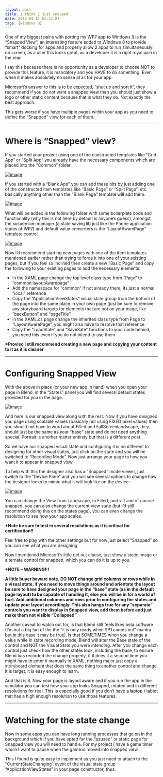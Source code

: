 ```yaml
---
layout: post
title: I think I just snapped
date: 2012-09-11 09:32:07
tags: [windows 8]
---
```


One of my biggest pains with porting my WP7 app to Windows 8 is the “Snapped View”, an interesting feature added to Windows 8 to provide “smart” docking for apps and properly allow 2 apps to run simultaneously on screen, as a user this looks great, as a developer it is a right royal pain in the rear.

I say this because there is no opportunity as a developer to choose NOT to provide this feature, it is mandatory and you HAVE to do something.  Even when it makes absolutely no sense at all for your app.

Microsoft’s answer to this is to be expected, “shut up and sort it”, they recommend if you do not want a snapped view then you should just show a logo or other static content because that is what they do.  Not exactly the best approach.

This gets worse if you have multiple pages within your app as you need to define the “Snapped” view for each of them.

* * *

# Where is “Snapped” view?

If you started your project using one of the constructed templates like “Grid App” or “Split App” you already have the necessary components which are placed into the “Common” folder.

[![image](/assets/img/wordpress/2012/09/image.png "image")](/assets/img/wordpress/2012/09/image.png)

If you started with a “Blank App” you can add these bits by just adding one of the constructed item templates like “Basic Page” or “Split Page”, etc. basically anything other than the “Blank Page” template will add them.

[![image](/assets/img/wordpress/2012/09/image1.png "image")](/assets/img/wordpress/2012/09/image1.png)

What will be added is the following folder with some boilerplate code and functionality (why this is not here by default is anyone’s guess), amongst the suspension manager (a state saving lib just like the Phone application states of WP7) and default value converters is the “LayoutAwarePage” template control.

[![image](/assets/img/wordpress/2012/09/image2.png "image")](/assets/img/wordpress/2012/09/image2.png)

Now I’d recommend starting new pages with one of the item templates mentioned earlier rather than trying to force it into one of your existing pages, but if you feel so inclined then create a new “Basic Page” and copy the following to your existing pages to add the necessary elements:

- In the XAML page change the top level class type from “Page” to “common:layoutAwarepage”
- Add the namespace for “common” if not already there, its just a normal “local” reference
- Copy the “ApplicationViewStates” visual state group from the bottom of the page into the same place in your own page (just be sure to remove any storyboard targets for elements that are not on your mage, like “backButton” and “pageTitle”
- In the XAML.cs page change the inherited class type from Page to “LayoutAwarePage”, you might also have to resolve that reference.
- Copy the “LoadState” and “SaveSate” functions to your code behind, you need this even if you do not intend to use them

**\*Proviso I still recommend creating a new page and copying your content to it as it is cleaner**

* * *

# Configuring Snapped View

With the above in place (or your new app in hand) when you open your page in Blend, in the “States” panel you will find several default states provided for you in the page.

[![image](/assets/img/wordpress/2012/09/image3.png "image")](/assets/img/wordpress/2012/09/image3.png)

And here is our snapped view along with the rest.  Now if you have designed you page using scalable values (basically not using FIXED pixel values) then you should not have to word about Filled and FullScreenlandscape, they should just be the same as your “base” state and do not need anything special.  Portrait is another matter entirely but that is a different post.

So we have our snapped visual state and configuring it is no different to designing for other visual states, just click on the state and you will be switched to “Recording Mode”.  Now just arrange your page to how you want it to appear in snapped view.

To help with this the designer also has a “Snapped” mode viewer, just switch to the “Device Pane” and you will see several options to change how the designer looks to mimic what it will look like on the device:

[![image](/assets/img/wordpress/2012/09/image4.png "image")](/assets/img/wordpress/2012/09/image4.png)

You can change the View from Landscape, to Filled, portrait and of course snapped, you can also change the current view state (but I’d still recommend doing this on the states page), you can even change the resolution to see how your app scales.

**\*Note be sure to test in several resolutions as it is critical for certification!!**

Feel free to play with the other settings but for now just select “Snapped” so you can see what you are designing.

Now I mentioned Microsoft’s little get out clause, just show a static image or alternate control for snapped, which you can do it is up to you.

**\*NOTE – WARNING!!!**

**A little buyer beware note, DO NOT change grid columns or rows while in a visual state, if you need to move things around and orientate the layout be sure to have designed your page in the “base” state (as in the default page layout) to be capable of handling it, else you will be in for a world of hurt.  Add additional columns and rows prior to configuring the states and update your layout accordingly.  This also hangs true for any “separate” controls you want to display in Snapped view, add them before and just make them not visible “Collapsed”**

Another caveat to watch out for, is that Blend still feels likes beta software (I’m not a big fan of the the “it is only ready when SP1 comes out” mantra but in this case it may be true), is that SOMETIMES when you change a value while in state recording mode, Blend will alter the Base state of the control and NOT the Visual State you were intending.  After you change each control just check how the other states look, including the base, to ensure Blend has recorded the change properly, if it does it a second time you might have to enter it manually in XAML, nothing major just copy a storyboard element that does the same thing to another control and change it is target, it is easy enough to learn.

And that is it.  Now your page is layout aware and if you run the app in the simulator you can test how your app looks Snapped, rotated and in different resolutions for real.  This is especially good if you don’t have a laptop / tablet that has a high enough resolution to use those features.

* * *

# Watching for the state change

Now in some apps you can have long running processes that go on in the background which if you have opted for the “paused” or static page for Snapped view you will need to handle.  For my project I have a game timer which I want to pause when the game is moved into snapped view.

This I found is quite easy to implement as you just need to attach to the “CurrentStateChanging” event of the visual state group “ApplicationViewStates” in your page constructor, thus:

    
    
        
    

